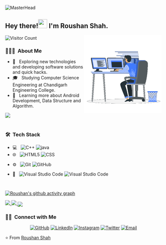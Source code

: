 ![MasterHead](https://1.bp.blogspot.com/-7A4WynwLsMw/XbBpCXG8fHI/AAAAAAAAMt4/uOa1bpLskYgrwGbllhSu2SDj_Mig8SXJQCLcBGAsYHQ/s1600/2000_600px.gif)
<h2> Hey there!<img src="https://github.com/TheDudeThatCode/TheDudeThatCode/blob/master/Assets/Hi.gif" width="29px" height="29px"> I'm Roushan Shah.</h2>


<picture> <img align="right" src="https://github.com/0xAbdulKhalid/0xAbdulKhalid/raw/main/assets/mdImages/Right_Side.gif" width = 250px></picture>

![Visitor Count](https://profile-counter.glitch.me/{Roushanshah}/count.svg)

<h3> 👨🏻‍💻 &nbsp;About Me </h3>

- 🤔 &nbsp; Exploring new technologies and developing software solutions and quick hacks.
- 🎓 &nbsp; Studying Computer Science Engineering at Chandigarh Engineering College.
- 🌱 &nbsp; Learning more about Android Development, Data Structure and Algorithm.
<!-- - ✍️ &nbsp; Pursuing Blog Writing as hobby. Read my Blogs at <a href="https://hashnode.com/@ankitmishraexe">Ankit Mishra's Blog</a> -->

<img src="https://user-images.githubusercontent.com/73097560/115834477-dbab4500-a447-11eb-908a-139a6edaec5c.gif"><br><br>

<h3> 🛠 &nbsp;Tech Stack</h3>

- 💻 &nbsp;
 ![C++](https://img.shields.io/badge/-C++-333333?style=flat&logo=Java&logoColor=007396)
 ![java](https://img.shields.io/badge/-Java-333333?style=flat&logo=Java&logoColor=007396)
- 🌐 &nbsp;
  ![HTML5](https://img.shields.io/badge/-HTML5-333333?style=flat&logo=HTML5)
  ![CSS](https://img.shields.io/badge/-CSS-333333?style=flat&logo=CSS3&logoColor=1572B6)
  
<!--   ![Node.js](https://img.shields.io/badge/-Node.js-333333?style=flat&logo=node.js)
  ![React](https://img.shields.io/badge/-React-333333?style=flat&logo=react) -->
<!-- - 🛢 &nbsp;
  ![MySQL](https://img.shields.io/badge/-MySQL-333333?style=flat&logo=mysql)
  ![MongoDB](https://img.shields.io/badge/-MongoDB-333333?style=flat&logo=mongodb) -->
- ⚙️ &nbsp;
  ![Git](https://img.shields.io/badge/-Git-333333?style=flat&logo=git)
  ![GitHub](https://img.shields.io/badge/-GitHub-333333?style=flat&logo=github)
<!--   ![Markdown](https://img.shields.io/badge/-Markdown-333333?style=flat&logo=markdown) -->
- 🔧 &nbsp;
  ![Visual Studio Code](https://img.shields.io/badge/-Visual%20Studio%20Code-333333?style=flat&logo=visual-studio-code&logoColor=007ACC)
  ![Visual Studio Code](https://img.shields.io/badge/-Android%20Studio%20-333333?style=flat&logo=androidstudio&logoColor=007ACC)
<!--   ![RStudio](https://img.shields.io/badge/-RStudio-333333?style=flat&logo=rstudio)
  ![Eclipse](https://img.shields.io/badge/-Eclipse-333333?style=flat&logo=eclipse-ide&logoColor=2C2255) -->
<!-- - 🖥 &nbsp;
  ![Illustrator](https://img.shields.io/badge/-Illustrator-333333?style=flat&logo=adobe-illustrator)
  ![Photoshop](https://img.shields.io/badge/-Photoshop-333333?style=flat&logo=adobe-photoshop)
  ![InDesign](https://img.shields.io/badge/-InDesign-333333?style=flat&logo=adobe-indesign)
 -->
<br/>
<!-- <img src="https://img.shields.io/github/followers/Roushanshah?style=social"></img> -->

[![Roushan's github activity graph](https://github-readme-activity-graph.cyclic.app/graph?username=Roushanshah&theme=dracula)](https://github.com/Roushanshah/github-readme-activity-graph)

<a href="https://github.com/Roushanshah">
  <img width="48%" src="https://github-readme-stats.vercel.app/api?username=Roushanshah&show_icons=true&theme=tokyonight" />
  <img width="48%" src="https://github-readme-streak-stats.herokuapp.com/?user=Roushanshah&theme=tokyonight" />
	 <img align="center" width="48%" src="https://github-readme-stats.vercel.app/api/top-langs/?username=Roushanshah&theme=tokyonight&layout=compact" />

</a>

<br/>

<h3> 🤝🏻 &nbsp;Connect with Me </h3>

<p align="center">
<a href="https://github.com/Roushanshah/"><img alt="GitHub" src="https://img.shields.io/badge/github-Roushanshah-blue&logo=Github"></a>
<a href="https://www.linkedin.com/in/roushan-kumar-946a60243/"><img alt="LinkedIn" src="https://img.shields.io/badge/LinkedIn-Roushan%20Shah-blue?style=flat-square&logo=linkedin"></a>
<a href="https://www.instagram.com/r_a_u_s_h_a_n_s_h_a_h/"><img alt="Instagram" src="https://img.shields.io/badge/Instagram-Raushan%20Shah-blue?style=flat-square&logo=instagram"></a>
<a href="https://twitter.com/Roushanshah8"><img alt="Twitter" src="https://img.shields.io/badge/twitter-Roushanshah8-blue?style=flat-square&logo=twitter"></a>
<a href="mailto:raushanpco@gmail.com/"><img alt="Email" src="https://img.shields.io/badge/Email-raushanpco@gmail.com-blue?style=flat-square&logo=gmail"></a>

</p>


⭐️ From [Roushan Shah](https://github.com/Roushanshah)

<!---
Roushanshah/Roushanshah is a ✨ special ✨ repository because its `README.md` (this file) appears on your GitHub profile.
You can click the Preview link to take a look at your changes.
--->
